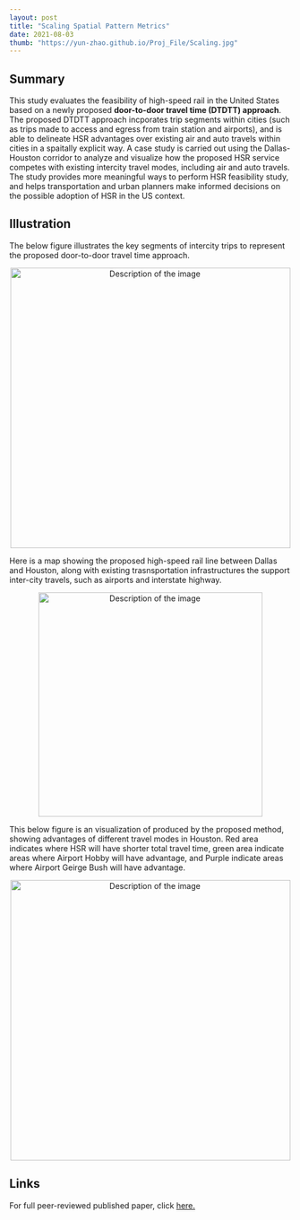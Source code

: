 ```yaml
---
layout: post
title: "Scaling Spatial Pattern Metrics"
date: 2021-08-03
thumb: "https://yun-zhao.github.io/Proj_File/Scaling.jpg"
---
```


## Summary
This study evaluates the feasibility of high-speed rail in the United States based on a newly proposed **door-to-door travel time (DTDTT) approach**. The proposed DTDTT approach incporates trip segments within cities (such as trips made to access and egress from train station and airports), and is able to delineate HSR advantages over existing air and auto travels within cities in a spaitally explicit way.  A case study is carried out using the Dallas-Houston corridor to analyze and visualize how the proposed HSR service competes with existing intercity travel modes, including air and auto travels. The study provides more meaningful ways to perform HSR feasibility study, and helps transportation and urban planners make informed decisions on the possible adoption of HSR in the US context.   

## Illustration

The below figure illustrates the key segments of intercity trips to represent the proposed door-to-door travel time approach.

<div style="text-align:center">
  <img src="https://yun-zhao.github.io/Proj_File/HSR-1.jpg" alt="Description of the image" width="500">
</div>


Here is a map showing the proposed high-speed rail line between Dallas and Houston, along with existing trasnsportation infrastructures the support inter-city travels, such as airports and interstate highway.

<div style="text-align:center">
  <img src="https://yun-zhao.github.io/Proj_File/HSR-2.jpg" alt="Description of the image" width="400">
</div>

This below figure is an visualization of produced by the proposed method, showing advantages of different travel modes in Houston.  Red area indicates where HSR will have shorter total travel time, green area indicate areas where Airport Hobby will have advantage, and Purple indicate areas where Airport Geirge Bush will have advantage.   

<div style="text-align:center">
  <img src="https://yun-zhao.github.io/Proj_File/HRS-3.jpg" alt="Description of the image" width="500">
</div>


## Links

For full peer-reviewed published paper, click <a href="https://www.dropbox.com/scl/fi/zlhi1owh4o3pg8tjc6nkk/HSR.pdf?rlkey=0rxopmyxipvf4k9nfej6mjvjg&dl=0" target="_blank">here.</a>
